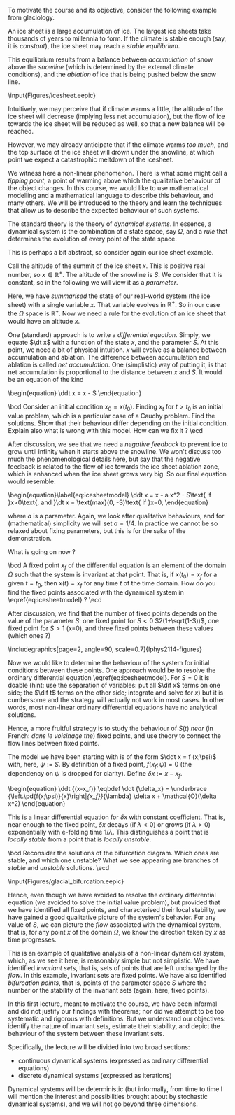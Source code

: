 To motivate the course and its objective, consider the following example from glaciology. 

An ice sheet is a large accumulation of ice. The largest ice sheets take thousands of years to millennia to form.  If the climate is stable enough (say, it is _constant_), the ice sheet may reach a _stable_ _equilibrium_. 

This equilibrium results from a balance between _accumulation_ of snow above the _snowline_ (which is determined by the external climate conditions), and the _ablation_ of ice that is being pushed below the snow line. 

\input{Figures/icesheet.eepic}

Intuitively, we may perceive that
if climate warms  a little, the altitude of the ice sheet will decrease (implying less net accumulation), but the flow of ice towards the ice sheet will be reduced as well, so that a new balance will be reached. 

However, we may already anticipate that if the climate warms _too much_, and the top surface of the ice sheet will drown under the snowline, at which point we expect a catastrophic meltdown of the icesheet.

We witness here a non-linear phenomenon. There is what some might call a _tipping point_, a point of warming above which the qualitative behaviour of the object changes. In this course, we would like to use mathematical modelling and a mathematical language to describe this behaviour, and many others. We will be introduced to the theory and learn the techniques that allow us to describe the expected behaviour of such systems.

The standard theory is the theory of _dynamical systems_. In essence, a dynamical system is the combination of a state space, say $\Omega$, and a _rule_ that determines the evolution of every point of the state space. 

This is perhaps a bit abstract, so consider again our ice sheet example. 

Call the altitude of the summit of the ice sheet $x$. This is positive real number, so $x \in \mathbb{R}^+$. The altitude of the snowline is $S$. We consider that it is constant, so in the following we will view it as a _parameter_. 

Here, we have _summarised_ the state of our real-world system (the ice sheet) with a single variable $x$. That variable evolves in $\mathbb{R}^+$. So in our case the $\Omega$ space is $\mathbb{R}^+$. Now we need a rule for the evolution of an ice sheet that would have an altitude $x$. 

One (standard) approach is to write a _differential equation_. Simply, we equate $\dt x$ with a function of the state $x$, and the parameter $S$. At this point, we need a bit of physical intuition. $x$ will evolve as a balance between accumulation and ablation. The difference between accumulation and ablation is called _net accumulation_. One (simplistic) way of putting it, is that net accumulation is proportional to the distance between $x$ and $S$. It would be an equation of the kind



\begin{equation}
\ddt x = x - S
\end{equation}

\bcd
Consider an initial condition $x_0 = x(t_0)$. Finding $x_t$ for $t>t_0$ is an initial value problem, which is a particular case of a Cauchy problem. Find the solutions. Show that their behaviour differ depending on the initial condition. Explain also what is wrong with this model. How can we fix it ? 
\ecd

After discussion, we see that we need a _negative feedback_ to prevent ice to grow until infinity when it starts above the snowline. We won't discuss too much the phenomenological details here, but say that the negative feedback is related to the flow of ice towards the ice sheet ablation zone, which is enhanced when the ice sheet grows very big. So our final equation would resemble:

\begin{equation}\label{eq:icesheetmodel}
\ddt x = x -  a x^2 - S\text{ if }x>0\text{, and }\dt x = \text{max}(0, -S)\text{ if }x=0, 
\end{equation}

where $a$ is a parameter. Again, we look after qualitative behaviours, and for (mathematical) simplicity we will set $a=1/4$. In practice we cannot be so relaxed about fixing parameters, but this is for the sake of the demonstration.

What is going on now ? 

\bcd
A fixed point $x_f$ of the differential equation is an element of the domain $\Omega$ such that the system is invariant at that point. That is, if $x(t_0)=x_f$ for a given $t=t_0$, then $x(t)=x_f$ for any time $t$ of the time domain. How do you find the fixed points associated with the dynamical system in \eqref{eq:icesheetmodel} ?
\ecd 

After discussion, we find that the number of fixed points depends on the value of the parameter $S$: one fixed point for $S<0$ $2(1+\sqrt(1-S))$, one fixed point for $S>1$ (x=0), and three fixed points between these values (which ones ?)


\includegraphics[page=2, angle=90, scale=0.7]{lphys2114-figures}

Now we would like to determine the behaviour of the system for initial conditions between these points. One approach would be to resolve the ordinary differential equation \eqref{eq:icesheetmodel}. For $S=0$ it is doable (hint: use the separation of variables: put all $\dif x$ terms on one side; the $\dif t$ terms on the other side; integrate and solve for $x$) but it is cumbersome and the strategy will actually not work in most cases. In other words, most non-linear ordinary differential equations have no analytical solutions. 

Hence, a more fruitful strategy is to study the behaviour of $S(t)$ _near_ (in French: _dans le voisinage the_) fixed points, and use theory to connect the flow lines between fixed points. 

The model we have been starting with is of the form $\ddt x = f (x;\psi)$ with, here, $\psi := S$. By definition of a fixed point, $f(x_f;\psi)=0$ (the dependency on $\psi$ is dropped for clarity). Define $\delta x := x-x_f$. 

\begin{equation}
\ddt {(x-x_f)} \eqbdef \ddt {\delta_x} = \underbrace {\left.\pd{f(x;\psi)}{x}\right|_{x_f}}_{\lambda}  \delta x + \mathcal{O}(\delta x^2)
\end{equation}

This is a linear differential equation for $\delta x$ with constant coefficient. That is, near enough to the fixed point, $\delta x$ decays (if  $\lambda < 0$) or grows (if  $\lambda > 0$) exponentially with e-folding time $1/\lambda$. This distinguishes a point that is _locally stable_ from a point that is _locally unstable_. 

\bcd
Reconsider the solutions of the bifurcation diagram. Which ones are stable, and which one unstable? What we see appearing are branches of  _stable_ and _unstable_ solutions.
\ecd 


\input{Figures/glacial_bifurcation.eepic}

<!--\includegraphics[page=3, angle=90, scale=0.7]{lphys2114-figures}-->

Hence, even though we have avoided to resolve the ordinary differential equation (we avoided to solve the initial value problem), but provided that we have identified all fixed points, and characterised their local stability,  we have gained a good qualitative picture of the system's behavior. For any value of $S$, we can picture the _flow_ associated with the dynamical system, that is, for any point $x$ of the domain $\Omega$, we know the direction taken by $x$ as time progresses. 

This is an example of qualitative analysis of a non-linear dynamical system, which, as we see it here, is reasonably simple but not simplistic. We have identified _invariant sets_, that is, sets of points that are left unchanged by the _flow_. In this example, invariant sets are fixed points. We have also  identified  _bifurcation points_, that is, points of the parameter space $S$ where the number or the stability of the invariant sets (again, here, fixed points). 

In this first lecture, meant to motivate the course, we have been informal and did not justify our findings with theorems; nor did we attempt to be too systematic and rigorous with definitions. But we understand our objectives: identify the nature of invariant sets, estimate their stability, and depict the behaviour of the system between these invariant sets. 

Specifically, the lecture will be divided into two broad sections: 

- continuous dynamical systems (expressed as ordinary differential equations)
- discrete dynamical systems (expressed as iterations)

Dynamical systems will be deterministic (but informally, from time to time I will mention the interest and possibilities brought about by stochastic dynamical systems), and we will not go beyond three dimensions. 

